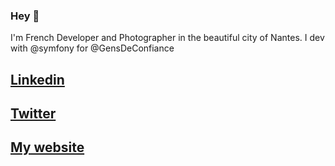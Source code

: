### Hey 👋

I'm French Developer and Photographer in the beautiful city of Nantes.
I dev with @symfony for @GensDeConfiance

## [Linkedin](https://www.linkedin.com/in/francois-doussin)
## [Twitter](https://twitter.com/FrancoisDoussin)
## [My website](https://www.francoisdoussin.com)
